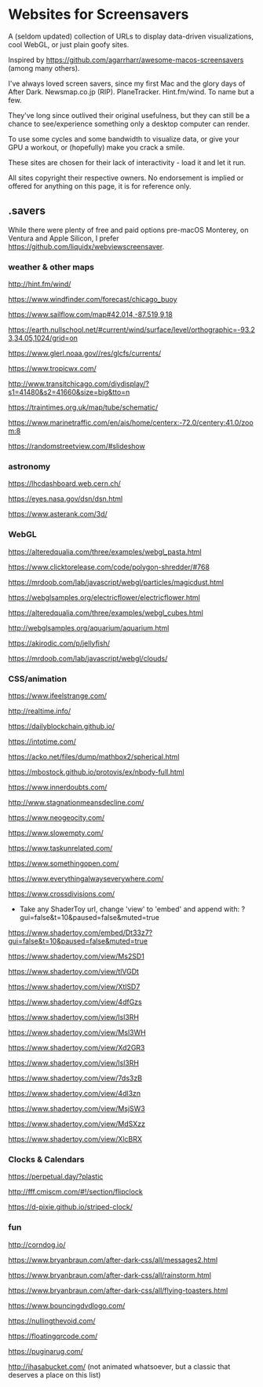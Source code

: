 # Websites for Screensavers
 A (seldom updated) collection of URLs to display data-driven visualizations, cool WebGL, or just plain goofy sites.
 
 Inspired by https://github.com/agarrharr/awesome-macos-screensavers (among many others).
 
 I've always loved screen savers, since my first Mac and the glory days of After Dark.  Newsmap.co.jp (RIP).  PlaneTracker.  Hint.fm/wind.  To name but a few.
 
 They've long since outlived their original usefulness, but they can still be a chance to see/experience something only a desktop computer can render.
 
 To use some cycles and some bandwidth to visualize data, or give your GPU a workout, or (hopefully) make you crack a smile.
 
 These sites are chosen for their lack of interactivity - load it and let it run.
 
 All sites copyright their respective owners.  No endorsement is implied or offered for anything on this page, it is for reference only.
 
## .savers
 While there were plenty of free and paid options pre-macOS Monterey, on Ventura and Apple Silicon, I prefer https://github.com/liquidx/webviewscreensaver.

### weather & other maps
http://hint.fm/wind/

https://www.windfinder.com/forecast/chicago_buoy

https://www.sailflow.com/map#42.014,-87.519,9,18

https://earth.nullschool.net/#current/wind/surface/level/orthographic=-93.23,34.05,1024/grid=on

https://www.glerl.noaa.gov//res/glcfs/currents/

https://www.tropicwx.com/

http://www.transitchicago.com/diydisplay/?s1=41480&s2=41660&size=big&tto=n

https://traintimes.org.uk/map/tube/schematic/

https://www.marinetraffic.com/en/ais/home/centerx:-72.0/centery:41.0/zoom:8

https://randomstreetview.com/#slideshow


### astronomy
https://lhcdashboard.web.cern.ch/

https://eyes.nasa.gov/dsn/dsn.html

https://www.asterank.com/3d/


### WebGL
https://alteredqualia.com/three/examples/webgl_pasta.html

https://www.clicktorelease.com/code/polygon-shredder/#768

https://mrdoob.com/lab/javascript/webgl/particles/magicdust.html

https://webglsamples.org/electricflower/electricflower.html

https://alteredqualia.com/three/examples/webgl_cubes.html

http://webglsamples.org/aquarium/aquarium.html

https://akirodic.com/p/jellyfish/

https://mrdoob.com/lab/javascript/webgl/clouds/


### CSS/animation
https://www.ifeelstrange.com/

http://realtime.info/

https://dailyblockchain.github.io/

https://intotime.com/

https://acko.net/files/dump/mathbox2/spherical.html

https://mbostock.github.io/protovis/ex/nbody-full.html

https://www.innerdoubts.com/

http://www.stagnationmeansdecline.com/

https://www.neogeocity.com/

https://www.slowempty.com/

https://www.taskunrelated.com/

https://www.somethingopen.com/

https://www.everythingalwayseverywhere.com/

https://www.crossdivisions.com/

- Take any ShaderToy url, change 'view' to 'embed' and append with: ?gui=false&t=10&paused=false&muted=true

https://www.shadertoy.com/embed/Dt33z7?gui=false&t=10&paused=false&muted=true

https://www.shadertoy.com/view/Ms2SD1

https://www.shadertoy.com/view/tlVGDt

https://www.shadertoy.com/view/XtlSD7

https://www.shadertoy.com/view/4dfGzs

https://www.shadertoy.com/view/lsl3RH

https://www.shadertoy.com/view/Msl3WH

https://www.shadertoy.com/view/Xd2GR3

https://www.shadertoy.com/view/lsl3RH

https://www.shadertoy.com/view/7ds3zB

https://www.shadertoy.com/view/4dl3zn

https://www.shadertoy.com/view/MsjSW3

https://www.shadertoy.com/view/MdSXzz

https://www.shadertoy.com/view/XlcBRX


### Clocks & Calendars
https://perpetual.day/?plastic

http://fff.cmiscm.com/#!/section/flipclock

https://d-pixie.github.io/striped-clock/


### fun
http://corndog.io/

https://www.bryanbraun.com/after-dark-css/all/messages2.html

https://www.bryanbraun.com/after-dark-css/all/rainstorm.html

https://www.bryanbraun.com/after-dark-css/all/flying-toasters.html

https://www.bouncingdvdlogo.com/

https://nullingthevoid.com/

https://floatingqrcode.com/

https://puginarug.com/

http://ihasabucket.com/ (not animated whatsoever, but a classic that deserves a place on this list)
